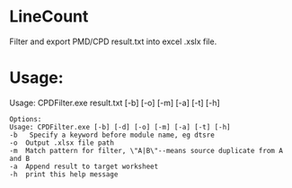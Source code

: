 # LineCount
Filter and export PMD/CPD result.txt into excel .xslx file.

# Usage:
Usage: CPDFilter.exe result.txt [-b] [-o] [-m] [-a] [-t] [-h]

	Options:
	Usage: CPDFilter.exe [-b] [-d] [-o] [-m] [-a] [-t] [-h]
	-b   Specify a keyword before module name, eg dtsre
	-o	Output .xlsx file path
	-m	Match pattern for filter, \"A|B\"--means source duplicate from A and B
	-a	Append result to target worksheet
	-h	print this help message
